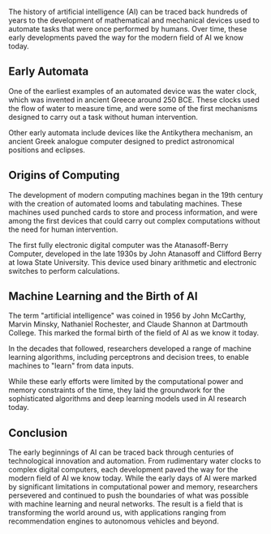 
The history of artificial intelligence (AI) can be traced back hundreds of years to the development of mathematical and mechanical devices used to automate tasks that were once performed by humans. Over time, these early developments paved the way for the modern field of AI we know today.

Early Automata
--------------

One of the earliest examples of an automated device was the water clock, which was invented in ancient Greece around 250 BCE. These clocks used the flow of water to measure time, and were some of the first mechanisms designed to carry out a task without human intervention.

Other early automata include devices like the Antikythera mechanism, an ancient Greek analogue computer designed to predict astronomical positions and eclipses.

Origins of Computing
--------------------

The development of modern computing machines began in the 19th century with the creation of automated looms and tabulating machines. These machines used punched cards to store and process information, and were among the first devices that could carry out complex computations without the need for human intervention.

The first fully electronic digital computer was the Atanasoff-Berry Computer, developed in the late 1930s by John Atanasoff and Clifford Berry at Iowa State University. This device used binary arithmetic and electronic switches to perform calculations.

Machine Learning and the Birth of AI
------------------------------------

The term "artificial intelligence" was coined in 1956 by John McCarthy, Marvin Minsky, Nathaniel Rochester, and Claude Shannon at Dartmouth College. This marked the formal birth of the field of AI as we know it today.

In the decades that followed, researchers developed a range of machine learning algorithms, including perceptrons and decision trees, to enable machines to "learn" from data inputs.

While these early efforts were limited by the computational power and memory constraints of the time, they laid the groundwork for the sophisticated algorithms and deep learning models used in AI research today.

Conclusion
----------

The early beginnings of AI can be traced back through centuries of technological innovation and automation. From rudimentary water clocks to complex digital computers, each development paved the way for the modern field of AI we know today. While the early days of AI were marked by significant limitations in computational power and memory, researchers persevered and continued to push the boundaries of what was possible with machine learning and neural networks. The result is a field that is transforming the world around us, with applications ranging from recommendation engines to autonomous vehicles and beyond.
